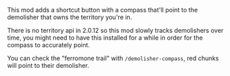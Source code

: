 This mod adds a shortcut button with a compass that'll point to the demolisher that owns the territory you're in.

There is no territory api in 2.0.12 so this mod slowly tracks demolishers over time,
you might need to have this installed for a while in order for the compass to accurately point.

You can check the "ferromone trail" with `/demolisher-compass`, red chunks will point to their demolisher.
